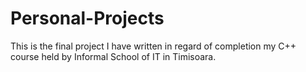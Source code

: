 # Personal-Projects

This is the final project I have written in regard of completion my C++ course held by Informal School of IT in Timisoara.

